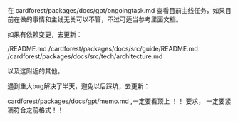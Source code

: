在 cardforest/packages/docs/gpt/ongoingtask.md 查看目前主线任务，如果目前在做的事情和主线无关可以不管，不过可适当参考里面文档。


如果有依赖变更，去更新：

/README.md
/cardforest/packages/docs/src/guide/README.md
/cardforest/packages/docs/src/tech/architecture.md

以及这附近的其他。

遇到重大bug解决了半天，避免以后踩坑，去更新：

cardforest/packages/docs/gpt/memo.md ,一定要看顶上 ！！ 要求， 一定要紧凑符合之前格式！！